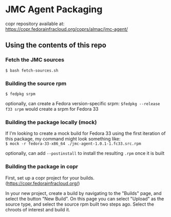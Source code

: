 # JMC Agent Packaging

copr repository available at: https://copr.fedorainfracloud.org/coprs/almac/jmc-agent/

## Using the contents of this repo

### Fetch the JMC sources
`$ bash fetch-sources.sh`

### Building the source rpm
`$ fedpkg srpm`

optionally, can create a Fedora version-specific srpm:
`$fedpkg --release f33 srpm` would create a srpm for Fedora 33

### Building the package locally (mock)
If I'm looking to create a mock build for Fedora 33 using the first iteration of this package, my command might look something like:</br>
`$ mock -r fedora-33-x86_64 ./jmc-agent-1.0.1-1.fc33.src.rpm`

optionally, can add `--postinstall` to install the resulting `.rpm` once it is built

### Building the package in copr
First, set up a copr project for your builds. (https://copr.fedorainfracloud.org/)</br>

In your new project, create a build by navigating to the "Builds" page, and select the button "New Build". On this page you can select "Upload" as the source type, and select the source rpm built two steps ago. Select the chroots of interest and build it.</br>
